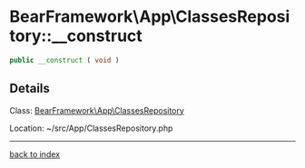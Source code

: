 # BearFramework\App\ClassesRepository::__construct

```php
public __construct ( void )
```

## Details

Class: [BearFramework\App\ClassesRepository](bearframework.app.classesrepository.class.md)

Location: ~/src/App/ClassesRepository.php

---

[back to index](index.md)

